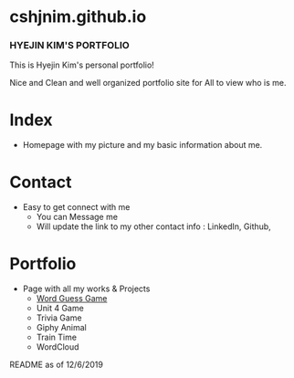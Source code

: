 # cshjnim.github.io

### HYEJIN KIM'S PORTFOLIO ###

This is Hyejin Kim's personal portfolio! 

Nice and Clean and well organized portfolio site for All to view who is me. 


# Index

- Homepage with my picture and my basic information about me.

# Contact

- Easy to get connect with me 
   * You can Message me 
   * Will update the link to my other contact info : LinkedIn, Github, 

# Portfolio

- Page with all my works & Projects
   * <a href="https://cshjnim.github.io/World_Guess_Game/">Word Guess Game</a>
   * Unit 4 Game
   * Trivia Game
   * Giphy Animal
   * Train Time
   * WordCloud


README as of 12/6/2019